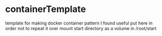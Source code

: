 # containerTemplate
template for making docker container
pattern I found useful put here in order not to repeat it over
mount start directory as a volume in /root/start

